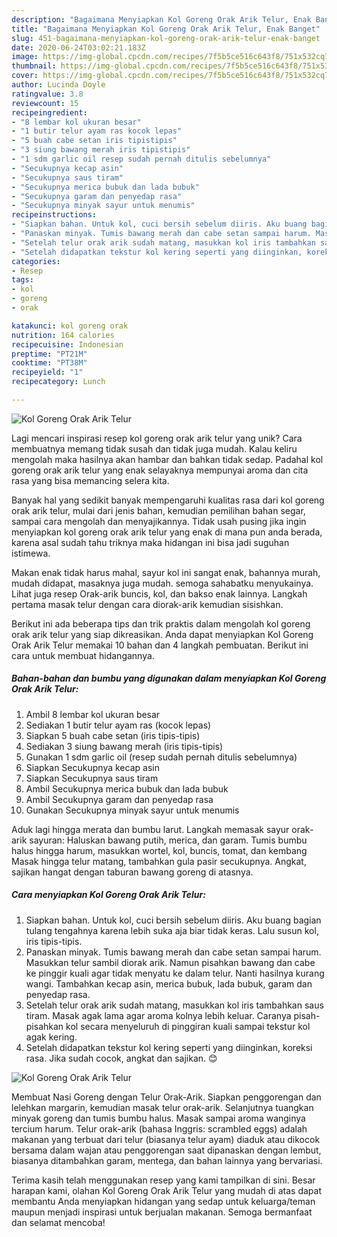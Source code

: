 ```yaml
---
description: "Bagaimana Menyiapkan Kol Goreng Orak Arik Telur, Enak Banget"
title: "Bagaimana Menyiapkan Kol Goreng Orak Arik Telur, Enak Banget"
slug: 451-bagaimana-menyiapkan-kol-goreng-orak-arik-telur-enak-banget
date: 2020-06-24T03:02:21.183Z
image: https://img-global.cpcdn.com/recipes/7f5b5ce516c643f8/751x532cq70/kol-goreng-orak-arik-telur-foto-resep-utama.jpg
thumbnail: https://img-global.cpcdn.com/recipes/7f5b5ce516c643f8/751x532cq70/kol-goreng-orak-arik-telur-foto-resep-utama.jpg
cover: https://img-global.cpcdn.com/recipes/7f5b5ce516c643f8/751x532cq70/kol-goreng-orak-arik-telur-foto-resep-utama.jpg
author: Lucinda Doyle
ratingvalue: 3.8
reviewcount: 15
recipeingredient:
- "8 lembar kol ukuran besar"
- "1 butir telur ayam ras kocok lepas"
- "5 buah cabe setan iris tipistipis"
- "3 siung bawang merah iris tipistipis"
- "1 sdm garlic oil resep sudah pernah ditulis sebelumnya"
- "Secukupnya kecap asin"
- "Secukupnya saus tiram"
- "Secukupnya merica bubuk dan lada bubuk"
- "Secukupnya garam dan penyedap rasa"
- "Secukupnya minyak sayur untuk menumis"
recipeinstructions:
- "Siapkan bahan. Untuk kol, cuci bersih sebelum diiris. Aku buang bagian tulang tengahnya karena lebih suka aja biar tidak keras. Lalu susun kol, iris tipis-tipis."
- "Panaskan minyak. Tumis bawang merah dan cabe setan sampai harum. Masukkan telur sambil diorak arik. Namun pisahkan bawang dan cabe ke pinggir kuali agar tidak menyatu ke dalam telur. Nanti hasilnya kurang wangi. Tambahkan kecap asin, merica bubuk, lada bubuk, garam dan penyedap rasa."
- "Setelah telur orak arik sudah matang, masukkan kol iris tambahkan saus tiram. Masak agak lama agar aroma kolnya lebih keluar. Caranya pisah-pisahkan kol secara menyeluruh di pinggiran kuali sampai tekstur kol agak kering."
- "Setelah didapatkan tekstur kol kering seperti yang diinginkan, koreksi rasa. Jika sudah cocok, angkat dan sajikan. 😊"
categories:
- Resep
tags:
- kol
- goreng
- orak

katakunci: kol goreng orak 
nutrition: 164 calories
recipecuisine: Indonesian
preptime: "PT21M"
cooktime: "PT38M"
recipeyield: "1"
recipecategory: Lunch

---
```



![Kol Goreng Orak Arik Telur](https://img-global.cpcdn.com/recipes/7f5b5ce516c643f8/751x532cq70/kol-goreng-orak-arik-telur-foto-resep-utama.jpg)

Lagi mencari inspirasi resep kol goreng orak arik telur yang unik? Cara membuatnya memang tidak susah dan tidak juga mudah. Kalau keliru mengolah maka hasilnya akan hambar dan bahkan tidak sedap. Padahal kol goreng orak arik telur yang enak selayaknya mempunyai aroma dan cita rasa yang bisa memancing selera kita.

Banyak hal yang sedikit banyak mempengaruhi kualitas rasa dari kol goreng orak arik telur, mulai dari jenis bahan, kemudian pemilihan bahan segar, sampai cara mengolah dan menyajikannya. Tidak usah pusing jika ingin menyiapkan kol goreng orak arik telur yang enak di mana pun anda berada, karena asal sudah tahu triknya maka hidangan ini bisa jadi suguhan istimewa.

Makan enak tidak harus mahal, sayur kol ini sangat enak, bahannya murah, mudah didapat, masaknya juga mudah. semoga sahabatku menyukainya. Lihat juga resep Orak-arik buncis, kol, dan bakso enak lainnya. Langkah pertama masak telur dengan cara diorak-arik kemudian sisishkan.


Berikut ini ada beberapa tips dan trik praktis dalam mengolah kol goreng orak arik telur yang siap dikreasikan. Anda dapat menyiapkan Kol Goreng Orak Arik Telur memakai 10 bahan dan 4 langkah pembuatan. Berikut ini cara untuk membuat hidangannya.

<!--inarticleads1-->

##### Bahan-bahan dan bumbu yang digunakan dalam menyiapkan Kol Goreng Orak Arik Telur:

1. Ambil 8 lembar kol ukuran besar
1. Sediakan 1 butir telur ayam ras (kocok lepas)
1. Siapkan 5 buah cabe setan (iris tipis-tipis)
1. Sediakan 3 siung bawang merah (iris tipis-tipis)
1. Gunakan 1 sdm garlic oil (resep sudah pernah ditulis sebelumnya)
1. Siapkan Secukupnya kecap asin
1. Siapkan Secukupnya saus tiram
1. Ambil Secukupnya merica bubuk dan lada bubuk
1. Ambil Secukupnya garam dan penyedap rasa
1. Gunakan Secukupnya minyak sayur untuk menumis


Aduk lagi hingga merata dan bumbu larut. Langkah memasak sayur orak-arik sayuran: Haluskan bawang putih, merica, dan garam. Tumis bumbu halus hingga harum, masukkan wortel, kol, buncis, tomat, dan kembang Masak hingga telur matang, tambahkan gula pasir secukupnya. Angkat, sajikan hangat dengan taburan bawang goreng di atasnya. 

<!--inarticleads2-->

##### Cara menyiapkan Kol Goreng Orak Arik Telur:

1. Siapkan bahan. Untuk kol, cuci bersih sebelum diiris. Aku buang bagian tulang tengahnya karena lebih suka aja biar tidak keras. Lalu susun kol, iris tipis-tipis.
1. Panaskan minyak. Tumis bawang merah dan cabe setan sampai harum. Masukkan telur sambil diorak arik. Namun pisahkan bawang dan cabe ke pinggir kuali agar tidak menyatu ke dalam telur. Nanti hasilnya kurang wangi. Tambahkan kecap asin, merica bubuk, lada bubuk, garam dan penyedap rasa.
1. Setelah telur orak arik sudah matang, masukkan kol iris tambahkan saus tiram. Masak agak lama agar aroma kolnya lebih keluar. Caranya pisah-pisahkan kol secara menyeluruh di pinggiran kuali sampai tekstur kol agak kering.
1. Setelah didapatkan tekstur kol kering seperti yang diinginkan, koreksi rasa. Jika sudah cocok, angkat dan sajikan. 😊
<img src="//assets-global.cpcdn.com/assets/icons/button_play-2c75c40dde080a61004c1f40b05d8f140eaff45d7e9e6481dc71c63d2e7c4909.png" alt="Kol Goreng Orak Arik Telur">

Membuat Nasi Goreng dengan Telur Orak-Arik. Siapkan penggorengan dan lelehkan margarin, kemudian masak telur orak-arik. Selanjutnya tuangkan minyak goreng dan tumis bumbu halus. Masak sampai aroma wanginya tercium harum. Telur orak-arik (bahasa Inggris: scrambled eggs) adalah makanan yang terbuat dari telur (biasanya telur ayam) diaduk atau dikocok bersama dalam wajan atau penggorengan saat dipanaskan dengan lembut, biasanya ditambahkan garam, mentega, dan bahan lainnya yang bervariasi. 

Terima kasih telah menggunakan resep yang kami tampilkan di sini. Besar harapan kami, olahan Kol Goreng Orak Arik Telur yang mudah di atas dapat membantu Anda menyiapkan hidangan yang sedap untuk keluarga/teman maupun menjadi inspirasi untuk berjualan makanan. Semoga bermanfaat dan selamat mencoba!
